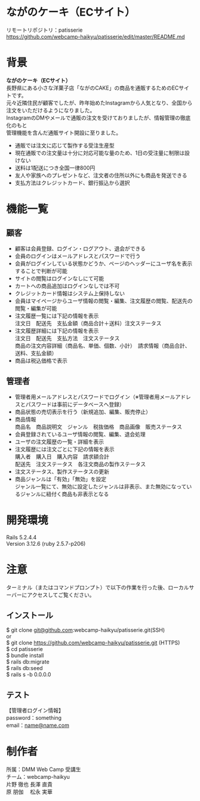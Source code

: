
# ながのケーキ（ECサイト）
リモートリポジトリ：patisserie<br>
https://github.com/webcamp-haikyu/patisserie/edit/master/README.md

# 背景
<strong> ながのケーキ（ECサイト）</strong><br>
⻑野県にある⼩さな洋菓⼦店「ながのCAKE」の商品を通販するためのECサイトです。<br>
元々近隣住⺠が顧客でしたが、昨年始めたInstagramから⼈気となり、全国から注⽂をいただけるようになりました。<br>
InstagramのDMやメールで通販の注⽂を受けておりましたが、情報管理の徹底化のもと<br>
管理機能を含んだ通販サイト開設に至りました。

* 通販では注⽂に応じて製作する受注⽣産型
* 現在通販での注⽂量は⼗分に対応可能な量のため、1⽇の受注量に制限は設けない
* 送料は1配送につき全国⼀律800円
* 友⼈や家族へのプレゼントなど、注⽂者の住所以外にも商品を発送できる
* ⽀払⽅法はクレジットカード、銀⾏振込から選択

# 機能一覧
## 顧客
* 顧客は会員登録、ログイン・ログアウト、退会ができる
* 会員のログインはメールアドレスとパスワードで⾏う
* 会員がログインしている状態かどうか、ページのヘッダーにユーザ名を表⽰することで判断が可能
* サイトの閲覧はログインなしにて可能
* カートへの商品追加はログインなしでは不可
* クレジットカード情報はシステム上保持しない
* 会員はマイページからユーザ情報の閲覧・編集、注⽂履歴の閲覧、配送先の閲覧・編集が可能
* 注⽂履歴⼀覧には下記の情報を表⽰<br>
		注⽂⽇　配送先　⽀払⾦額（商品合計＋送料）注⽂ステータス
* 注⽂履歴詳細には下記の情報を表示<br>
		注⽂⽇　配送先　⽀払⽅法　注⽂ステータス<br>
		商品の注⽂内容詳細（商品名、単価、個数、⼩計）　請求情報（商品合計、送料、⽀払⾦額）
* 商品は税込価格で表⽰

## 管理者
* 管理者⽤メールアドレスとパスワードでログイン（※管理者⽤メールアドレスとパスワードは事前にデータベースへ登録）
* 商品状態の売切表⽰を行う（新規追加、編集、販売停⽌）
* 商品情報<br>
		商品名　商品説明⽂　ジャンル　税抜価格　商品画像　販売ステータス
* 会員登録されているユーザ情報の閲覧、編集、退会処理
* ユーザの注⽂履歴の⼀覧・詳細を表⽰
* 注⽂履歴には注⽂ごとに下記の情報を表⽰<br>
		購⼊者　購⼊⽇　購⼊内容　請求額合計<br>
		配送先　注⽂ステータス　各注⽂商品の製作ステータス
* 注⽂ステータス、製作ステータスの更新
* 商品ジャンルは「有効」「無効」を設定<br>
		ジャンル⼀覧にて、無効に設定したジャンルは非表示、また無効になっているジャンルに紐付く商品も非表示となる

# 開発環境
 Rails 5.2.4.4<br>
 Version 3.12.6 (ruby 2.5.7-p206)

# 注意
ターミナル（またはコマンドプロンプト）で以下の作業を行った後、ローカルサーバーにアクセスしてご覧ください。
## インストール
$ git clone git@github.com:webcamp-haikyu/patisserie.git(SSH)<br>
or <br>
$ git clone https://github.com/webcamp-haikyu/patisserie.git (HTTPS) <br>
$ cd patisserie<br>
$ bundle install<br>
$ rails db:migrate<br>
$ rails db:seed<br>
$ rails s -b 0.0.0.0<br>
## テスト
【管理者ログイン情報】<br>
	password：something<br>
	email：name@name.com<br>

# 制作者
所属：DMM Web Camp 受講生<br>
チーム：webcamp-haikyu<br>
	片野 徹也  長澤 直貴<br>
	原 朋伽　  松永 実華

